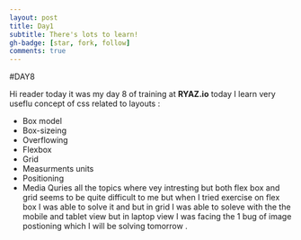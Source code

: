 ```yaml
---
layout: post
title: Day1
subtitle: There's lots to learn!
gh-badge: [star, fork, follow]
comments: true
---
```

#DAY8

Hi reader today it was my day 8 of training at **RYAZ.io** today I learn very useflu concept of css related to layouts :
*  Box model
*  Box-sizeing
*  Overflowing
*  Flexbox
*  Grid
*  Measurments units
*  Positioning
*  Media Quries
   all the topics where vey intresting but both flex box and grid seems to be quite difficult to me but when I tried exercise on flex box I was able to solve it and but in grid I was able to soleve with the the mobile and tablet view but in laptop view I was facing the 1 bug of image postioning which I will be solving tomorrow .
